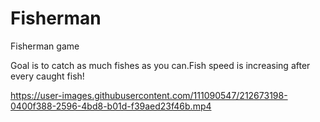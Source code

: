 # Fisherman
Fisherman game

Goal is to catch as much fishes as you can.Fish speed is increasing after every caught fish!


https://user-images.githubusercontent.com/111090547/212673198-0400f388-2596-4bd8-b01d-f39aed23f46b.mp4



